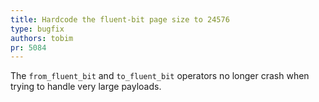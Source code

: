 ```yaml
---
title: Hardcode the fluent-bit page size to 24576
type: bugfix
authors: tobim
pr: 5084
---
```


The `from_fluent_bit` and `to_fluent_bit` operators no longer crash when trying
to handle very large payloads.
